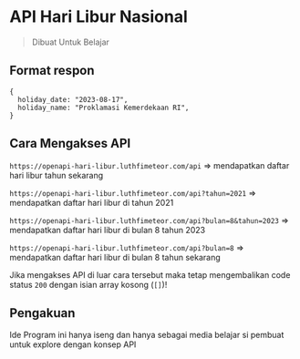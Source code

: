 # API Hari Libur Nasional

> Dibuat Untuk Belajar

## Format respon

```
{
  holiday_date: "2023-08-17",
  holiday_name: "Proklamasi Kemerdekaan RI",
}
```

## Cara Mengakses API

`https://openapi-hari-libur.luthfimeteor.com/api` => mendapatkan daftar hari libur tahun sekarang

`https://openapi-hari-libur.luthfimeteor.com/api?tahun=2021` => mendapatkan daftar hari libur di tahun 2021

`https://openapi-hari-libur.luthfimeteor.com/api?bulan=8&tahun=2023` => mendapatkan daftar hari libur di bulan 8 tahun 2023

`https://openapi-hari-libur.luthfimeteor.com/api?bulan=8` => mendapatkan daftar hari libur di bulan 8 tahun sekarang

Jika mengakses API di luar cara tersebut maka tetap mengembalikan code status `200` dengan isian array kosong (`[]`)!

## Pengakuan

Ide Program ini hanya iseng dan hanya sebagai media belajar si pembuat untuk explore dengan konsep API
